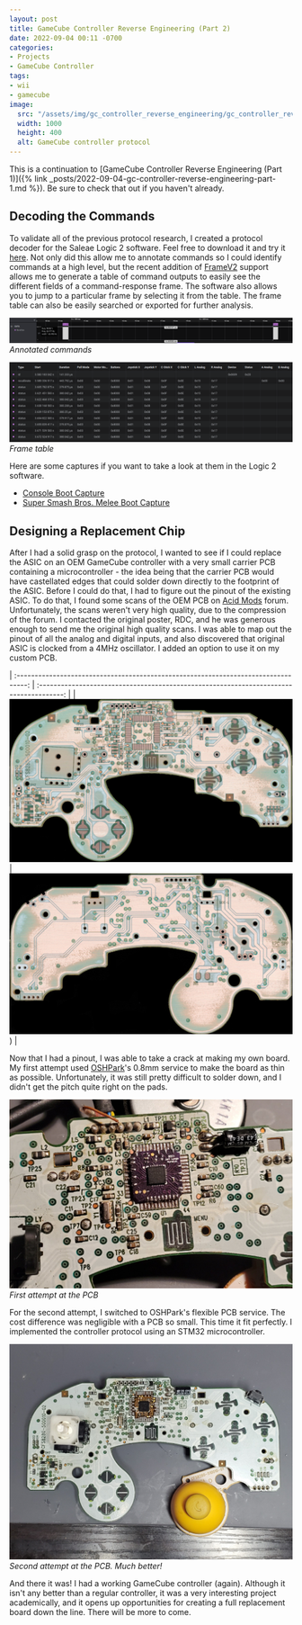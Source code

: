 ```yaml
---
layout: post
title: GameCube Controller Reverse Engineering (Part 2)
date: 2022-09-04 00:11 -0700
categories:
- Projects
- GameCube Controller
tags:
- wii
- gamecube
image:
  src: "/assets/img/gc_controller_reverse_engineering/gc_controller_reverse_engineering.png"
  width: 1000
  height: 400
  alt: GameCube controller protocol
---
```

This is a continuation to [GameCube Controller Reverse Engineering (Part 1)]({% link _posts/2022-09-04-gc-controller-reverse-engineering-part-1.md %}). Be sure to check that out if you haven't already.

## Decoding the Commands

To validate all of the previous protocol research, I created a protocol decoder for the Saleae Logic 2 software. Feel free to download it and try it [here](https://github.com/jefflongo/GameCubeControllerAnalyzer). Not only did this allow me to annotate commands so I could identify commands at a high level, but the recent addition of [FrameV2](https://support.saleae.com/saleae-api-and-sdk/protocol-analyzer-sdk/framev2-hla-support-analyzer-sdk) support allows me to generate a table of command outputs to easily see the different fields of a command-response frame. The software also allows you to jump to a particular frame by selecting it from the table. The frame table can also be easily searched or exported for further analysis. 

![Annotated commands](/assets/img/gc_controller_reverse_engineering/annotated_commands.png)
_Annotated commands_

![Frame table](/assets/img/gc_controller_reverse_engineering/data_table.png)
_Frame table_

Here are some captures if you want to take a look at them in the Logic 2 software.

- [Console Boot Capture](/assets/files/gc_controller_reverse_engineering/sysmenu_boot.sal)
- [Super Smash Bros. Melee Boot Capture](/assets/files/gc_controller_reverse_engineering/ssbm_boot.sal)

## Designing a Replacement Chip

After I had a solid grasp on the protocol, I wanted to see if I could replace the ASIC on an OEM GameCube controller with a very small carrier PCB containing a microcontroller - the idea being that the carrier PCB would have castellated edges that could solder down directly to the footprint of the ASIC. Before I could do that, I had to figure out the pinout of the existing ASIC. To do that, I found some scans of the OEM PCB on [Acid Mods](https://www.acidmods.com/forum/index.php?topic=42579.0) forum. Unfortunately, the scans weren't very high quality, due to the compression of the forum. I contacted the original poster, RDC, and he was generous enough to send me the original high quality scans. I was able to map out the pinout of all the analog and digital inputs, and also discovered that original ASIC is clocked from a 4MHz oscillator. I added an option to use it on my custom PCB.

| :---------------------------------------------------------------------------------: | :-------------------------------------------------------------------------------------: |
| ![OEM PCB top](/assets/img/gc_controller_reverse_engineering/oem_top.jpg) | ![OEM PCB bottom](/assets/img/gc_controller_reverse_engineering/oem_bottom.jpg)) |

Now that I had a pinout, I was able to take a crack at making my own board. My first attempt used [OSHPark](https://oshpark.com/)'s 0.8mm service to make the board as thin as possible. Unfortunately, it was still pretty difficult to solder down, and I didn't get the pitch quite right on the pads.

![First PCB revision](/assets/img/gc_controller_reverse_engineering/chip_replacement_v1.jpg)
_First attempt at the PCB_

For the second attempt, I switched to OSHPark's flexible PCB service. The cost difference was negligible with a PCB so small. This time it fit perfectly. I implemented the controller protocol using an STM32 microcontroller.

![Second PCB Revision](/assets/img/gc_controller_reverse_engineering/chip_replacement_v2.jpg)
_Second attempt at the PCB. Much better!_

And there it was! I had a working GameCube controller (again). Although it isn't any better than a regular controller, it was a very interesting project academically, and it opens up opportunities for creating a full replacement board down the line. There will be more to come.
